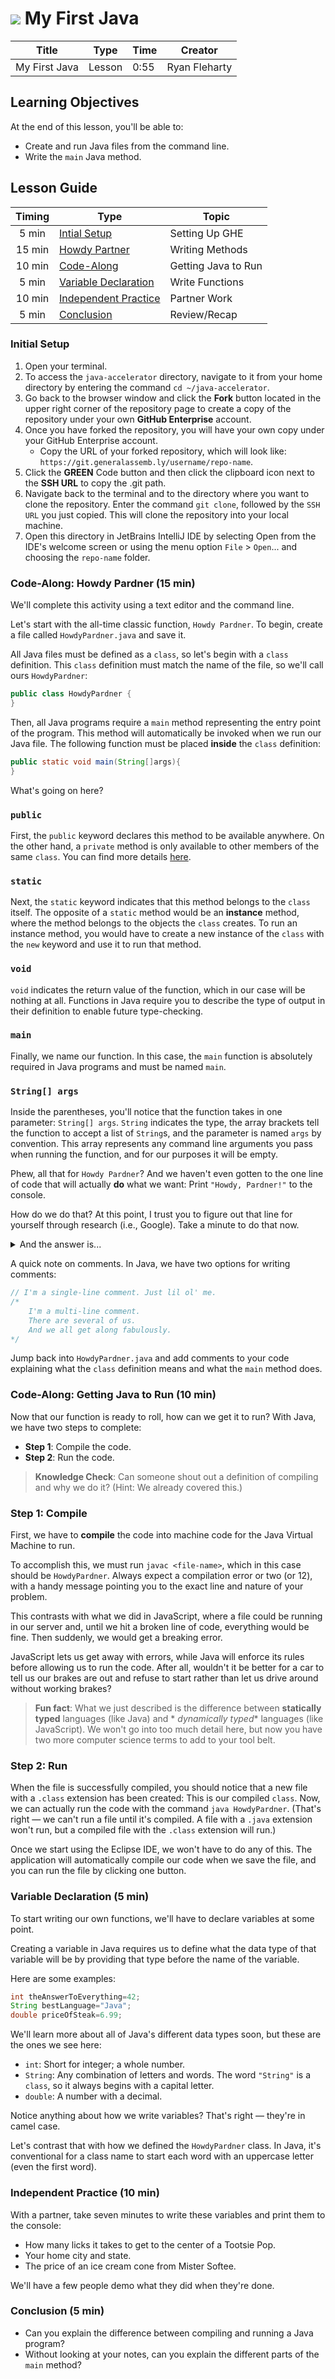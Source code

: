 # ![](https://ga-dash.s3.amazonaws.com/production/assets/logo-9f88ae6c9c3871690e33280fcf557f33.png) My First Java

| Title         | Type   | Time | Creator       |
|---------------|--------|------|---------------|
| My First Java | Lesson | 0:55 | Ryan Fleharty |

## Learning Objectives

At the end of this lesson, you'll be able to:

- Create and run Java files from the command line.
- Write the `main` Java method.

## Lesson Guide
| Timing  | Type  | Topic  |
|:-:|---|---|
| 5 min  |[Intial Setup](https://git.generalassemb.ly/ENT-JAVA-Accelerator/my-first-java/blob/main/README.md#initial-setup)   | Setting Up GHE |
| 15 min |[Howdy Partner](https://git.generalassemb.ly/ENT-JAVA-Accelerator/my-first-java/blob/main/README.md#code-along-howdy-pardner-15-min) | Writing Methods |
| 10 min |[Code-Along](https://git.generalassemb.ly/ENT-JAVA-Accelerator/my-first-java/blob/main/README.md#code-along-getting-java-to-run-10-min)| Getting Java to Run |
| 5 min |[Variable Declaration](https://git.generalassemb.ly/ENT-JAVA-Accelerator/my-first-java/blob/main/README.md#variable-declaration-5-min)|Write Functions |
|10 min |[Independent Practice](https://git.generalassemb.ly/ENT-JAVA-Accelerator/my-first-java/blob/main/README.md#independent-practice-10-min)|Partner Work |
| 5 min |[Conclusion](https://git.generalassemb.ly/ENT-JAVA-Accelerator/my-first-java/blob/main/README.md#variable-declaration-5-min) | Review/Recap |

### Initial Setup

1. Open your terminal.
2. To access the `java-accelerator` directory, navigate to it from your home directory by entering the
   command `cd ~/java-accelerator`.
3. Go back to the browser window and click the **Fork** button located in the upper right corner of the repository page to create a copy of the repository under your own **GitHub Enterprise** account.
4. Once you have forked the repository, you will have your own copy under your GitHub Enterprise account.
    - Copy the URL of your forked repository, which will look like: `https://git.generalassemb.ly/username/repo-name`.
5. Click the **GREEN** Code button and then click the clipboard icon next to the **SSH URL** to copy the .git path.
6. Navigate back to the terminal and to the directory where you want to clone the repository. Enter the command `git clone`, followed by the `SSH URL` you just copied. This will clone the repository into your local machine.
7. Open this directory in JetBrains IntelliJ IDE by selecting Open from the IDE's welcome screen or using the menu
   option `File` > `Open`... and choosing the `repo-name` folder.

### Code-Along: Howdy Pardner (15 min)

We'll complete this activity using a text editor and the command line.

Let's start with the all-time classic function, `Howdy Pardner`. To begin, create a file called `HowdyPardner.java` and
save it.

All Java files must be defined as a `class`, so let's begin with a `class` definition. This `class` definition must
match the name of the file, so we'll call ours `HowdyPardner`:

```java
public class HowdyPardner {
}
```

<!-- **Instructor Note**: Consider writing this and the main method signature on the board so you can underline and point to things (modifiers, parameters) as you go.-->

Then, all Java programs require a `main` method representing the entry point of the program. This method will
automatically be invoked when we run our Java file. The following function must be placed **inside** the `class`
definition:

```java
public static void main(String[]args){
}
```

What's going on here?

### `public`

First, the `public` keyword declares this method to be available anywhere. On the other hand, a `private` method is only
available to other members of the same `class`. You can find more
details [here](https://docs.oracle.com/javase/tutorial/java/javaOO/accesscontrol.html).

### `static`

Next, the `static` keyword indicates that this method belongs to the `class` itself. The opposite of a `static` method
would be an **instance** method, where the method belongs to the objects the `class` creates. To run an instance method,
you would have to create a new instance of the `class` with the `new` keyword and use it to run that method.

### `void`

`void` indicates the return value of the function, which in our case will be nothing at all. Functions in Java require
you to describe the type of output in their definition to enable future type-checking.

### `main`

Finally, we name our function. In this case, the `main` function is absolutely required in Java programs and must be
named `main`.

### `String[] args`

Inside the parentheses, you'll notice that the function takes in one parameter: `String[] args`. `String` indicates the
type, the array brackets tell the function to accept a list of `String`s, and the parameter is named `args` by
convention. This array represents any command line arguments you pass when running the function, and for our purposes it
will be empty.

Phew, all that for `Howdy Pardner`? And we haven't even gotten to the one line of code that will actually **do** what we
want: Print `"Howdy, Pardner!"` to the console.

How do we do that? At this point, I trust you to figure out that line for yourself through research (i.e., Google). Take
a minute to do that now.

<details>

<summary> And the answer is... </summary>

```java
    public class HowdyPardner {
    public static void main(String[] args) {
        System.out.println("Howdy, Pardner!");
    }
}
```

</details>


A quick note on comments. In Java, we have two options for writing comments:

```java
// I'm a single-line comment. Just lil ol' me.
/*
	I'm a multi-line comment.
	There are several of us.
	And we all get along fabulously.
*/
```

Jump back into `HowdyPardner.java` and add comments to your code explaining what the `class` definition means and what
the `main` method does.

### Code-Along: Getting Java to Run (10 min)

Now that our function is ready to roll, how can we get it to run? With Java, we have two steps to complete:

- **Step 1**: Compile the code.
- **Step 2**: Run the code.

> **Knowledge Check**: Can someone shout out a definition of compiling and why we do it? (Hint: We already covered
> this.)

### Step 1: Compile

First, we have to **compile** the code into machine code for the Java Virtual Machine to run.

To accomplish this, we must run `javac <file-name>`, which in this case should be `HowdyPardner`. Always expect a
compilation error or two (or 12), with a handy message pointing you to the exact line and nature of your problem.

This contrasts with what we did in JavaScript, where a file could be running in our server and, until we hit a broken
line of code, everything would be fine. Then suddenly, we would get a breaking error.

JavaScript lets us get away with errors, while Java will enforce its rules before allowing us to run the code. After
all, wouldn't it be better for a car to tell us our brakes are out and refuse to start rather than let us drive around
without working brakes?

> **Fun fact**: What we just described is the difference between **statically typed** languages (like Java) and *
*dynamically typed** languages (like JavaScript). We won't go into too much detail here, but now you have two more
> computer science terms to add to your tool belt.

### Step 2: Run

When the file is successfully compiled, you should notice that a new file with a `.class` extension has been created:
This is our compiled `class`. Now, we can actually run the code with the command `java HowdyPardner`. (That's right — we
can't run a file until it's compiled. A file with a `.java` extension won't run, but a compiled file with the `.class`
extension will run.)

Once we start using the Eclipse IDE, we won't have to do any of this. The application will automatically compile our
code when we save the file, and you can run the file by clicking one button.

### Variable Declaration (5 min)

To start writing our own functions, we'll have to declare variables at some point.

Creating a variable in Java requires us to define what the data type of that variable will be by providing that type
before the name of the variable.

Here are some examples:

```java
int theAnswerToEverything=42;
String bestLanguage="Java";
double priceOfSteak=6.99;
```

We'll learn more about all of Java's different data types soon, but these are the ones we see here:

- `int`: Short for integer; a whole number.
- `String`: Any combination of letters and words. The word `"String"` is a `class`, so it always begins with a capital
  letter.
- `double`: A number with a decimal.

Notice anything about how we write variables? That's right — they're in camel case.

Let's contrast that with how we defined the `HowdyPardner` class. In Java, it's conventional for a class name to start
each word with an uppercase letter (even the first word).

### Independent Practice (10 min)

With a partner, take seven minutes to write these variables and print them to the console:

- How many licks it takes to get to the center of a Tootsie Pop.
- Your home city and state.
- The price of an ice cream cone from Mister Softee.

We'll have a few people demo what they did when they're done.

### Conclusion (5 min)

- Can you explain the difference between compiling and running a Java program?
- Without looking at your notes, can you explain the different parts of the `main` method?
